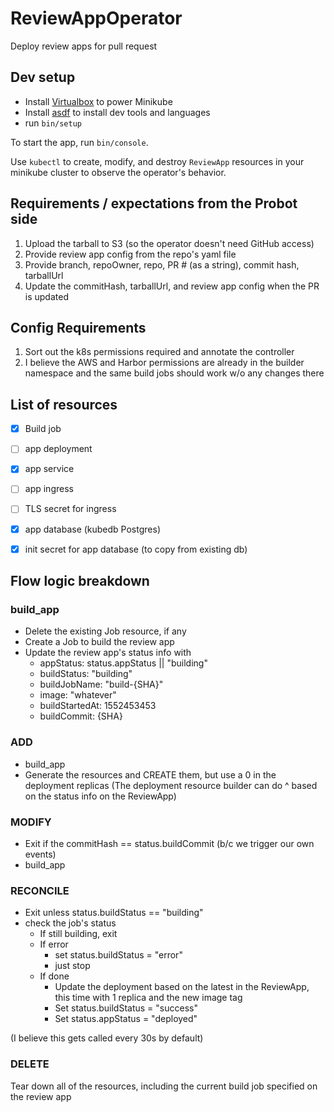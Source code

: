 # ReviewAppOperator

Deploy review apps for pull request

## Dev setup

* Install [Virtualbox](https://www.virtualbox.org/wiki/Downloads) to power Minikube
* Install [asdf](https://www.virtualbox.org/wiki/Downloads) to install dev tools and languages
* run `bin/setup`

To start the app, run `bin/console`.

Use `kubectl` to create, modify, and destroy `ReviewApp` resources in your minikube cluster to observe the operator's behavior.


## Requirements / expectations from the Probot side
1. Upload the tarball to S3 (so the operator doesn't need GitHub access)
1. Provide review app config from the repo's yaml file
1. Provide branch, repoOwner, repo, PR # (as a string), commit hash, tarballUrl
1. Update the commitHash, tarballUrl, and review app config when the PR is updated


## Config Requirements
1. Sort out the k8s permissions required and annotate the controller
1. I believe the AWS and Harbor permissions are already in the builder namespace and the same build jobs should work w/o any changes there


## List of resources
- [X] Build job
- [ ] app deployment
- [X] app service
- [ ] app ingress
- [ ] TLS secret for ingress
- [X] app database (kubedb Postgres)
- [X] init secret for app database (to copy from existing db)


## Flow logic breakdown

### build_app
* Delete the existing Job resource, if any
* Create a Job to build the review app
* Update the review app's status info with
  - appStatus: status.appStatus || "building"
  - buildStatus: "building"
  - buildJobName: "build-{SHA}"
  - image: "whatever"
  - buildStartedAt: 1552453453
  - buildCommit: {SHA}


### ADD
* build_app
* Generate the resources and CREATE them, but use a 0 in the deployment replicas
  (The deployment resource builder can do ^ based on the status info on the ReviewApp)


### MODIFY
* Exit if the commitHash == status.buildCommit (b/c we trigger our own events)
* build_app


### RECONCILE
* Exit unless status.buildStatus == "building"
* check the job's status
  * If still building, exit
  * If error
    * set status.buildStatus = "error"
    * just stop
  * If done
    * Update the deployment based on the latest in the ReviewApp, this time with 1 replica and the new image tag
    * Set status.buildStatus = "success"
    * Set status.appStatus = "deployed"

 (I believe this gets called every 30s by default)


### DELETE
Tear down all of the resources, including the current build job specified on the review app
